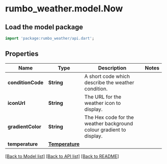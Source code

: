 # rumbo_weather.model.Now

## Load the model package
```dart
import 'package:rumbo_weather/api.dart';
```

## Properties
Name | Type | Description | Notes
------------ | ------------- | ------------- | -------------
**conditionCode** | **String** | A short code which describe the weather condition. | 
**iconUrl** | **String** | The URL for the weather icon to display. | 
**gradientColor** | **String** | The Hex code for the weather background colour gradient to display. | 
**temperature** | [**Temperature**](Temperature.md) |  | 

[[Back to Model list]](../README.md#documentation-for-models) [[Back to API list]](../README.md#documentation-for-api-endpoints) [[Back to README]](../README.md)


